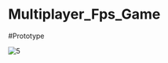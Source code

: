 # Multiplayer_Fps_Game
#Prototype

![5](https://user-images.githubusercontent.com/30287266/72878406-ee4a4200-3d0b-11ea-9f75-4f53a26b465e.png)
